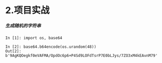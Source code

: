 # 2.项目实战
##### 生成随机的字符串
```
In [1]: import os, base64

In [2]: base64.b64encode(os.urandom(48))
Out[2]: b'9AgKQOegkf0eVAFMA/OpdOc6p6+P4Sd9LOFdTsrP7E0bLJys/7ZO3xM4kEAvnM79'
```


